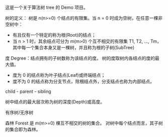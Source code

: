 这是一个关于算法树 tree 的 Demo 项目。

树的定义：
树是 n(n>=0) 个结点的有限集。当 n = 0 时成为空树，在任意一棵非空树中：
- 有且仅有一个特定的称为根(Root)的结点；
- 当 n > 1 时，其余结点可分为 m(m>0) 个互不相交的有限集 T1, T2, ..., Tm，其中每一个集合本身又是一棵树，并且称为根的子树(SubTree)

度 Degree：结点拥有的子树数称为该结点的度。
树的度取树内各结点的度的最大值。

- 度为 0 的结点称为叶子结点(Leaf)或终端结点；
- 度不为 0 的结点称为分支节点，除根结点外，分支结点也称为内部结点。

child - parent - sibling

树中结点的最大层次称为树的深度(Depth)或高度。

有序树/无序树

森林 Forest 是 m(m>=0) 棵互不相交的树的集合。
对树中每个结点而言，其子树的集合即为森林。